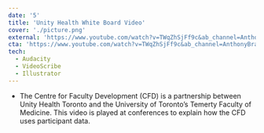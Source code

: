 ```yaml
---
date: '5'
title: 'Unity Health White Board Video'
cover: './picture.png'
external: 'https://www.youtube.com/watch?v=TWqZhSjFf9c&ab_channel=AnthonyBrady'
cta: 'https://www.youtube.com/watch?v=TWqZhSjFf9c&ab_channel=AnthonyBrady'
tech:
  - Audacity
  - VideoScribe
  - Illustrator
---
```


- The Centre for Faculty Development (CFD) is a partnership between Unity Health Toronto and the University of Toronto’s Temerty Faculty of Medicine. This video is played at conferences to explain how the CFD uses participant data.
